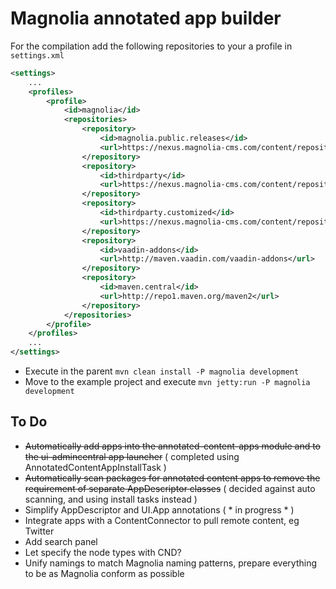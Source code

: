 Magnolia annotated app builder
==============================

For the compilation add the following repositories to your a profile in `settings.xml`
```xml
<settings>
    ...
    <profiles>
        <profile>
            <id>magnolia</id>
            <repositories>
                <repository>
                    <id>magnolia.public.releases</id>
                    <url>https://nexus.magnolia-cms.com/content/repositories/magnolia.public.releases</url>
                </repository>
                <repository>
                    <id>thirdparty</id>
                    <url>https://nexus.magnolia-cms.com/content/repositories/thirdparty</url>
                </repository>
                <repository>
                    <id>thirdparty.customized</id>
                    <url>https://nexus.magnolia-cms.com/content/repositories/thirdparty.customized</url>
                </repository>
                <repository>
                    <id>vaadin-addons</id>
                    <url>http://maven.vaadin.com/vaadin-addons</url>
                </repository>
                <repository>
                    <id>maven.central</id>
                    <url>http://repo1.maven.org/maven2</url>
                </repository>
            </repositories>
        </profile>
    </profiles>
    ...
</settings>
```

- Execute in the parent `mvn clean install -P magnolia development`
- Move to the example project and execute `mvn jetty:run -P magnolia development`


To Do
-----

- ~~Automatically add apps into the annotated-content-apps module and to the ui-admincentral app launcher~~ ( completed using AnnotatedContentAppInstallTask )
- ~~Automatically scan packages for annotated content apps to remove the requirement of separate AppDescriptor classes~~ ( decided against auto scanning, and using install tasks instead )
- Simplify AppDescriptor and UI.App annotations ( * in progress * )
- Integrate apps with a ContentConnector to pull remote content, eg Twitter
- Add search panel
- Let specify the node types with CND?
- Unify namings to match Magnolia naming patterns, prepare everything to be as Magnolia conform as possible